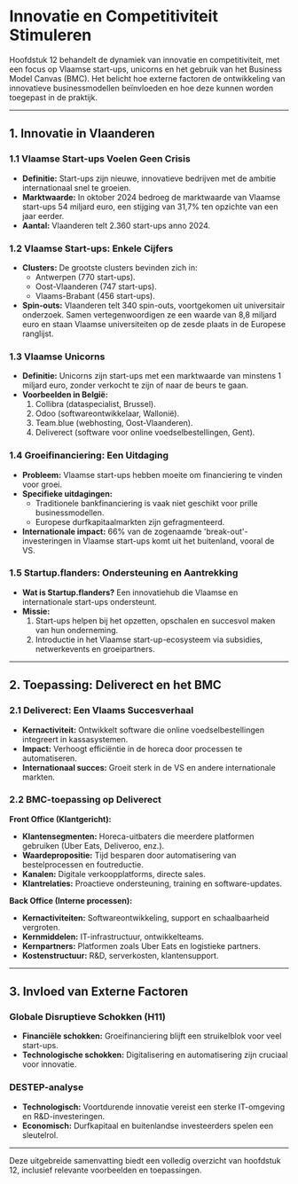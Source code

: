 # Innovatie en Competitiviteit Stimuleren

Hoofdstuk 12 behandelt de dynamiek van innovatie en competitiviteit, met een focus op Vlaamse start-ups, unicorns en het gebruik van het Business Model Canvas (BMC). Het belicht hoe externe factoren de ontwikkeling van innovatieve businessmodellen beïnvloeden en hoe deze kunnen worden toegepast in de praktijk.

---


## 1. Innovatie in Vlaanderen

### 1.1 Vlaamse Start-ups Voelen Geen Crisis

- **Definitie:** Start-ups zijn nieuwe, innovatieve bedrijven met de ambitie internationaal snel te groeien.  
- **Marktwaarde:** In oktober 2024 bedroeg de marktwaarde van Vlaamse start-ups 54 miljard euro, een stijging van 31,7% ten opzichte van een jaar eerder.  
- **Aantal:** Vlaanderen telt 2.360 start-ups anno 2024.  

### 1.2 Vlaamse Start-ups: Enkele Cijfers

- **Clusters:** De grootste clusters bevinden zich in:  
  - Antwerpen (770 start-ups).  
  - Oost-Vlaanderen (747 start-ups).  
  - Vlaams-Brabant (456 start-ups).  
- **Spin-outs:** Vlaanderen telt 340 spin-outs, voortgekomen uit universitair onderzoek. Samen vertegenwoordigen ze een waarde van 8,8 miljard euro en staan Vlaamse universiteiten op de zesde plaats in de Europese ranglijst.  

### 1.3 Vlaamse Unicorns

- **Definitie:** Unicorns zijn start-ups met een marktwaarde van minstens 1 miljard euro, zonder verkocht te zijn of naar de beurs te gaan.  
- **Voorbeelden in België:**
  1. Collibra (dataspecialist, Brussel).  
  2. Odoo (softwareontwikkelaar, Wallonië).  
  3. Team.blue (webhosting, Oost-Vlaanderen).  
  4. Deliverect (software voor online voedselbestellingen, Gent).  

### 1.4 Groeifinanciering: Een Uitdaging

- **Probleem:** Vlaamse start-ups hebben moeite om financiering te vinden voor groei.  
- **Specifieke uitdagingen:**
  - Traditionele bankfinanciering is vaak niet geschikt voor prille businessmodellen.  
  - Europese durfkapitaalmarkten zijn gefragmenteerd.  
- **Internationale impact:** 66% van de zogenaamde 'break-out'-investeringen in Vlaamse start-ups komt uit het buitenland, vooral de VS.  

### 1.5 Startup.flanders: Ondersteuning en Aantrekking

- **Wat is Startup.flanders?** Een innovatiehub die Vlaamse en internationale start-ups ondersteunt.  
- **Missie:**
  1. Start-ups helpen bij het opzetten, opschalen en succesvol maken van hun onderneming.  
  2. Introductie in het Vlaamse start-up-ecosysteem via subsidies, netwerkevents en groeipartners.  

---

## 2. Toepassing: Deliverect en het BMC

### 2.1 Deliverect: Een Vlaams Succesverhaal

- **Kernactiviteit:** Ontwikkelt software die online voedselbestellingen integreert in kassasystemen.  
- **Impact:** Verhoogt efficiëntie in de horeca door processen te automatiseren.  
- **Internationaal succes:** Groeit sterk in de VS en andere internationale markten.  

### 2.2 BMC-toepassing op Deliverect

**Front Office (Klantgericht):**
- **Klantensegmenten:** Horeca-uitbaters die meerdere platformen gebruiken (Uber Eats, Deliveroo, enz.).  
- **Waardepropositie:** Tijd besparen door automatisering van bestelprocessen en foutreductie.  
- **Kanalen:** Digitale verkoopplatforms, directe sales.  
- **Klantrelaties:** Proactieve ondersteuning, training en software-updates.  

**Back Office (Interne processen):**
- **Kernactiviteiten:** Softwareontwikkeling, support en schaalbaarheid vergroten.  
- **Kernmiddelen:** IT-infrastructuur, ontwikkelteams.  
- **Kernpartners:** Platformen zoals Uber Eats en logistieke partners.  
- **Kostenstructuur:** R&D, serverkosten, klantensupport.  

---

## 3. Invloed van Externe Factoren

### Globale Disruptieve Schokken (H11)
- **Financiële schokken:** Groeifinanciering blijft een struikelblok voor veel start-ups.  
- **Technologische schokken:** Digitalisering en automatisering zijn cruciaal voor innovatie.  

### DESTEP-analyse
- **Technologisch:** Voortdurende innovatie vereist een sterke IT-omgeving en R&D-investeringen.  
- **Economisch:** Durfkapitaal en buitenlandse investeerders spelen een sleutelrol.  

---

Deze uitgebreide samenvatting biedt een volledig overzicht van hoofdstuk 12, inclusief relevante voorbeelden en toepassingen. 
